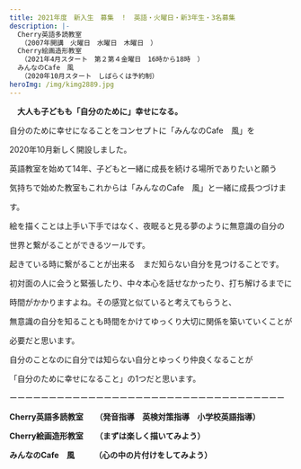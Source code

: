 ```yaml
---
title: 2021年度　新入生　募集　！　英語・火曜日・新3年生・3名募集　
description: |-
  Cherry英語多読教室　　
  　（2007年開講　火曜日　水曜日　木曜日　）
  Cherry絵画造形教室
  　（2021年4月スタート　第２第４金曜日　16時から18時　）
  みんなのCafe　風
  　（2020年10月スタート　しばらくは予約制）
heroImg: /img/kimg2889.jpg
---
```

　**大人も子どもも「自分のために」幸せになる。**

自分のために幸せになることをコンセプトに「みんなのCafe　風」を

2020年10月新しく開設しました。

英語教室を始めて14年、子どもと一緒に成長を続ける場所でありたいと願う

気持ちで始めた教室もこれからは「みんなのCafe　風」と一緒に成長つづけま

す。

絵を描くことは上手い下手ではなく、夜眠ると見る夢のように無意識の自分の

世界と繋がることができるツールです。

起きている時に繋がることが出来る　まだ知らない自分を見つけることです。

初対面の人に会うと緊張したり、中々本心を話せなかったり、打ち解けるまでに

時間がかかりますよね。その感覚と似ていると考えてもらうと、

無意識の自分を知ることも時間をかけてゆっくり大切に関係を築いていくことが

必要だと思います。

自分のことなのに自分では知らない自分とゆっくり仲良くなることが

「自分のために幸せになること」の1つだと思います。

ーーーーーーーーーーーーーーーーーーーーーーーーーーーーーーーーーーー

**Cherry英語多読教室　　（発音指導　英検対策指導　小学校英語指導）**

**Cherry絵画造形教室　　（まずは楽しく描いてみよう）**

**みんなのCafe　風　　　（心の中の片付けをしてみよう）**